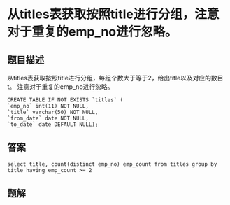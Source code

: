 # 从titles表获取按照title进行分组，注意对于重复的emp_no进行忽略。

## 题目描述

从titles表获取按照title进行分组，每组个数大于等于2，给出title以及对应的数目t。
注意对于重复的emp_no进行忽略。

```mysql
CREATE TABLE IF NOT EXISTS `titles` (
`emp_no` int(11) NOT NULL,
`title` varchar(50) NOT NULL,
`from_date` date NOT NULL,
`to_date` date DEFAULT NULL);
```

## 答案

```mysql
select title, count(distinct emp_no) emp_count from titles group by title having emp_count >= 2
```

## 题解

